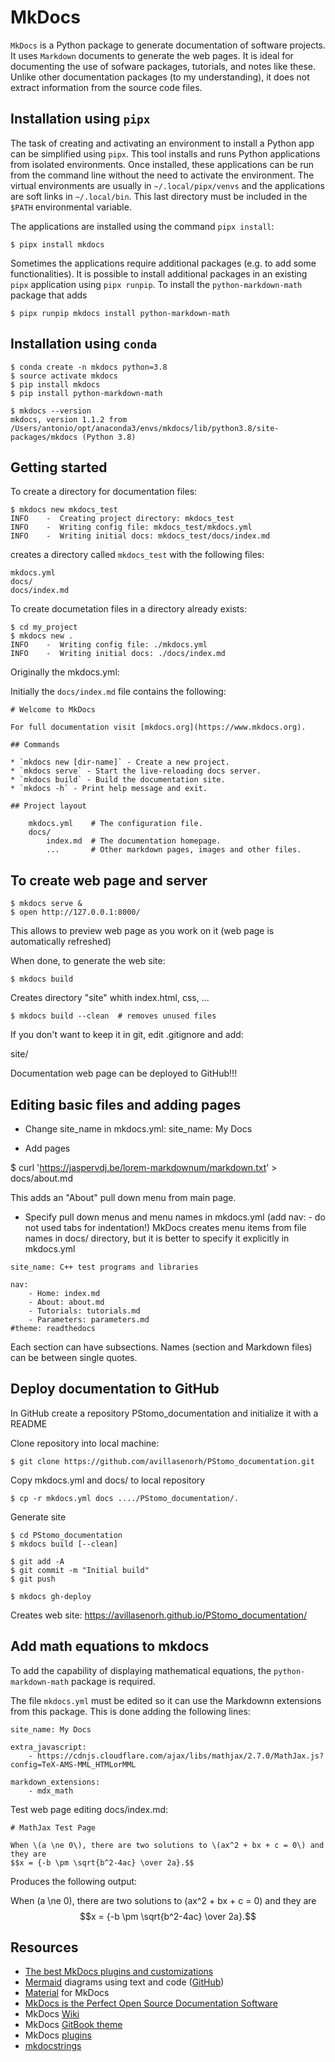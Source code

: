 # MkDocs

`MkDocs` is a Python package to generate documentation of software projects. It uses `Markdown`
documents to generate the web pages. It is ideal for documenting the use of sofware packages,
tutorials, and notes like these. Unlike other documentation packages (to my understanding), it
does not extract information from the source code files.

## Installation using `pipx`

The task of creating and activating an environment to install a Python app can be simplified using
`pipx`. This tool installs and runs Python applications from isolated environments. Once installed,
these applications can be run from the command line without the need to activate the environment.
The virtual environments are usually in `~/.local/pipx/venvs` and the applications are soft links
in `~/.local/bin`. This last directory must be included in the `$PATH` environmental variable.

The applications are installed using the command `pipx install`:

    $ pipx install mkdocs

Sometimes the applications require additional packages (e.g. to add some functionalities). It is 
possible to install additional packages in an existing `pipx` application using `pipx runpip`.
To install the `python-markdown-math` package that adds

    $ pipx runpip mkdocs install python-markdown-math

## Installation using `conda`

    $ conda create -n mkdocs python=3.8
    $ source activate mkdocs
    $ pip install mkdocs
    $ pip install python-markdown-math

    $ mkdocs --version
    mkdocs, version 1.1.2 from /Users/antonio/opt/anaconda3/envs/mkdocs/lib/python3.8/site-packages/mkdocs (Python 3.8)


## Getting started

To create a directory for documentation files:

    $ mkdocs new mkdocs_test
    INFO    -  Creating project directory: mkdocs_test
    INFO    -  Writing config file: mkdocs_test/mkdocs.yml
    INFO    -  Writing initial docs: mkdocs_test/docs/index.md

creates a directory called `mkdocs_test` with the following files:

    mkdocs.yml
    docs/
    docs/index.md

To create documetation files in a directory already exists:

    $ cd my_project
    $ mkdocs new .
    INFO    -  Writing config file: ./mkdocs.yml
    INFO    -  Writing initial docs: ./docs/index.md


Originally the 
mkdocs.yml:

Initially the `docs/index.md` file contains the following:
```
# Welcome to MkDocs

For full documentation visit [mkdocs.org](https://www.mkdocs.org).

## Commands

* `mkdocs new [dir-name]` - Create a new project.
* `mkdocs serve` - Start the live-reloading docs server.
* `mkdocs build` - Build the documentation site.
* `mkdocs -h` - Print help message and exit.

## Project layout

    mkdocs.yml    # The configuration file.
    docs/
        index.md  # The documentation homepage.
        ...       # Other markdown pages, images and other files.
```

## To create web page and server

    $ mkdocs serve &
    $ open http://127.0.0.1:8000/

This allows to preview web page as you work on it (web page is automatically refreshed)

When done, to generate the web site:

    $ mkdocs build  

Creates directory "site" whith index.html, css, ...

    $ mkdocs build --clean  # removes unused files

If you don't want to keep it in git, edit .gitignore and add:

site/

Documentation web page can be deployed to GitHub!!!

## Editing basic files and adding pages

- Change site_name in mkdocs.yml:
site_name: My Docs


- Add pages

$ curl 'https://jaspervdj.be/lorem-markdownum/markdown.txt' > docs/about.md

This adds an "About" pull down menu from main page.


- Specify pull down menus and menu names in mkdocs.yml (add nav: - do not used tabs for indentation!)
  MkDocs creates menu items from file names in docs/ directory, but it is better to specify it explicitly
  in mkdocs.yml

```
site_name: C++ test programs and libraries

nav:
    - Home: index.md
    - About: about.md
    - Tutorials: tutorials.md
    - Parameters: parameters.md
#theme: readthedocs
```

Each section can have subsections.
Names (section and Markdown files) can be between single quotes.

## Deploy documentation to GitHub

In GitHub create a repository PStomo_documentation and initialize it with a README

Clone repository into local machine:

    $ git clone https://github.com/avillasenorh/PStomo_documentation.git

Copy mkdocs.yml and docs/ to local repository

    $ cp -r mkdocs.yml docs ..../PStomo_documentation/.

Generate site

    $ cd PStomo_documentation
    $ mkdocs build [--clean]

    $ git add -A
    $ git commit -m "Initial build"
    $ git push

    $ mkdocs gh-deploy

Creates web site: https://avillasenorh.github.io/PStomo_documentation/



## Add math equations to mkdocs

To add the capability of displaying mathematical equations, the `python-markdown-math`
package is required.

The file `mkdocs.yml` must be edited so it can use the Markdownn extensions from this
package. This is done adding the following lines:

```
site_name: My Docs

extra_javascript:
    - https://cdnjs.cloudflare.com/ajax/libs/mathjax/2.7.0/MathJax.js?config=TeX-AMS-MML_HTMLorMML

markdown_extensions:
    - mdx_math
```

Test web page editing docs/index.md:

```
# MathJax Test Page

When \(a \ne 0\), there are two solutions to \(ax^2 + bx + c = 0\) and they are
$$x = {-b \pm \sqrt{b^2-4ac} \over 2a}.$$
```
Produces the following output:

When \(a \ne 0\), there are two solutions to \(ax^2 + bx + c = 0\) and they are
$$x = {-b \pm \sqrt{b^2-4ac} \over 2a}.$$

## Resources

- [The best MkDocs plugins and customizations](https://chrieke.medium.com/the-best-mkdocs-plugins-and-customizations-fc820eb19759)
- [Mermaid](https://mermaid-js.github.io/mermaid/#/) diagrams using text and code
  ([GitHub](https://github.com/mermaid-js/mermaid))
- [Material](https://squidfunk.github.io/mkdocs-material/) for MkDocs
- [MkDocs is the Perfect Open Source Documentation Software](https://fosspost.org/mkdocs-perfect-open-source-documentation-software/)
- MkDocs [Wiki](https://github.com/mkdocs/mkdocs/wiki)
- MkDocs [GitBook theme](https://gitlab.com/lramage/mkdocs-gitbook-theme)
- MkDocs [plugins](https://github.com/mkdocs/mkdocs/wiki/MkDocs-Plugins)
- [mkdocstrings](https://github.com/mkdocstrings/mkdocstrings)




 






